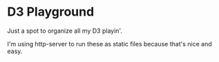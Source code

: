 D3 Playground
=============

Just a spot to organize all my D3 playin'.

I'm using http-server to run these as static files because that's nice and easy.
